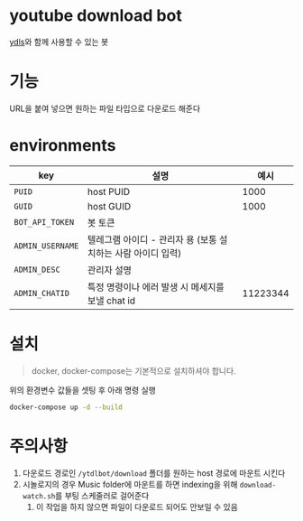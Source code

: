 # youtube download bot

[ydls](https://hub.docker.com/r/mwader/ydls/dockerfile)와 함께 사용할 수 있는 봇

# 기능

URL을 붙여 넣으면 원하는 파일 타입으로 다운로드 해준다

# environments

| key              | 설명                                                         | 예시     |
| ---------------- | ------------------------------------------------------------ | -------- |
| `PUID`           | host PUID                                                    | 1000     |
| `GUID`           | host GUID                                                    | 1000     |
| `BOT_API_TOKEN`  | 봇 토큰                                                      |          |
| `ADMIN_USERNAME` | 텔레그램 아이디 - 관리자 용 (보통 설치하는 사람 아이디 입력) |          |
| `ADMIN_DESC`     | 관리자 설명                                                  |          |
| `ADMIN_CHATID`   | 특정 명령이나 에러 발생 시 메세지를 보낼 chat id             | 11223344 |

# 설치

> docker, docker-compose는 기본적으로 설치하셔야 합니다.

위의 환경변수 값들을 셋팅 후 아래 명령 실행

```sh
docker-compose up -d --build
```

# 주의사항

1. 다운로드 경로인 `/ytdlbot/download` 폴더를 원하는 host 경로에 마운트 시킨다
1. 시놀로지의 경우 Music folder에 마운트를 하면 indexing을 위해 `download-watch.sh`를 부팅 스케줄러로 걸어준다
   1. 이 작업을 하지 않으면 파일이 다운로드 되어도 안보일 수 있음
